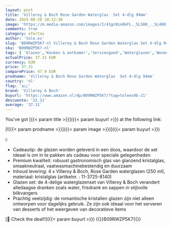 ```yaml
---
layout: post
title: 'Villeroy & Boch Rose Garden Waterglas  Set 4-dlg 94mm'
date: 2025-08-28 10:12:30
image: 'https://m.media-amazon.com/images/I/41gn9in0kFL._SL500_._SL400_.jpg'
comments: true
category: ofertas
author: 'tole.es'
slug: 'B09RWZP5K7-nl Villeroy & Boch Rose Garden Waterglas Set 4-dlg 94mm'
sku: 'B09RWZP5K7-nl'
tags: [ 'Glazen','Keuken & eetkamer','Serviesgoed','Waterglazen','Wonen & keuken','villeroy & boch','🇳🇱', ]
actualPrice: 37.31 EUR
currency: EUR
price: 37.31
comparePrice: 47.9 EUR
prodname: 'Villeroy & Boch Rose Garden Waterglas  Set 4-dlg 94mm'
country: 'nl'
flag: '🇳🇱'
brand: 'Villeroy & Boch'
buyurl: 'https://www.amazon.nl/dp/B09RWZP5K7/?tag=tolees0b-21'
descuento: '22.11'
average: '37.31'
---
```


You've got [{{< param title >}}]({{< param buyurl >}}) at the following link:

[![{{< param prodname >}}]({{< param image >}})]({{< param buyurl >}})

ℹ️:

- Cadeautip: de glazen worden geleverd in een doos, waardoor de set ideaal is om in te pakken als cadeau voor speciale gelegenheden
- Premium kwaliteit: robuust gastronomisch glas van glanzend kristalglas, smaakneutraal, vaatwasmachinebestendig en duurzaam
- Inhoud levering: 4 x Villeroy & Boch, Rose Garden waterglazen (250 ml), materiaal: kristalglas (artikelnr. : 11-3725-8140)
- Glazen set: de 4-delige waterglazenset van Villeroy & Boch verandert alledaagse dranken zoals water, frisdrank en sappen in stijlvolle blikvangers
- Prachtig veelzijdig: de romantische kristallen glazen zijn niet alleen ontworpen voor dagelijks gebruik. Ze zijn ook ideaal voor het serveren van desserts of het weergeven van decoratieve items

[🛒 Check the deal!!]({{< param buyurl >}})
{{<world>}}B09RWZP5K7{{</world>}}
